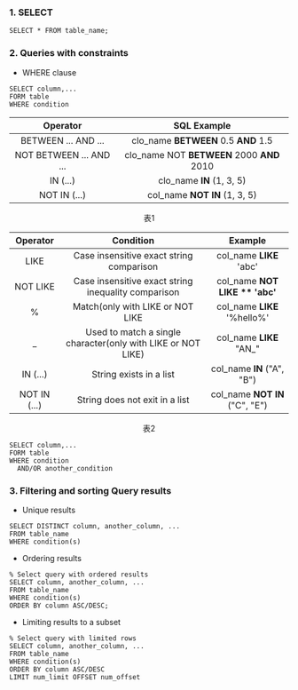 ### 1. SELECT
```
SELECT * FROM table_name;
```

### 2. Queries with constraints
- WHERE clause
```
SELECT column,...
FORM table
WHERE condition
```

Operator | SQL Example
:-: | :-:
BETWEEN ... AND ... | clo_name **BETWEEN** 0.5 **AND** 1.5
NOT BETWEEN ... AND ... | clo_name NOT **BETWEEN** 2000 **AND** 2010
IN (...) | clo_name **IN** (1, 3, 5)
NOT IN (...) | col_name **NOT IN** (1, 3, 5)
<center>表1</center>

Operator | Condition | Example
:-: | :-: | :-:
LIKE | Case insensitive exact string comparison | col_name **LIKE** 'abc'
NOT LIKE | Case insensitive exact string inequality comparison | col_name **NOT LIKE ** 'abc'**
% | Match(only with LIKE or NOT LIKE | col_name **LIKE** '%hello%'
_ | Used to match a single character(only with LIKE or NOT LIKE) | col_name **LIKE** "AN_"
IN (...) | String exists in a list | col_name **IN** ("A", "B")
NOT IN (...) | String does not exit in a list | col_name **NOT IN** ("C", "E")
<center>表2</center>

```
SELECT column,...
FORM table
WHERE condition
  AND/OR another_condition
```

### 3. Filtering and sorting Query results
- Unique results
```
SELECT DISTINCT column, another_column, ...
FROM table_name
WHERE condition(s)
```
- Ordering results
```
% Select query with ordered results
SELECT column, another_column, ...
FROM table_name
WHERE condition(s)
ORDER BY column ASC/DESC;
```
- Limiting results to a subset
```
% Select query with limited rows
SELECT column, another_column, ...
FROM table_name
WHERE condition(s)
ORDER BY column ASC/DESC
LIMIT num_limit OFFSET num_offset
```
